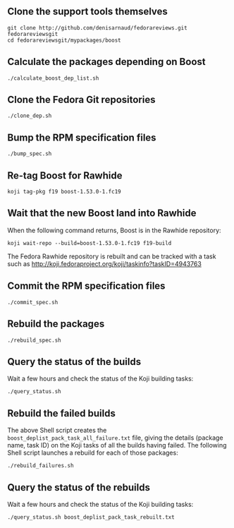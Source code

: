 
## Clone the support tools themselves ##
```shell
git clone http://github.com/denisarnaud/fedorareviews.git fedorareviewsgit
cd fedorareviewsgit/mypackages/boost
```

## Calculate the packages depending on Boost ##
```shell
./calculate_boost_dep_list.sh
```

## Clone the Fedora Git repositories ##
```shell
./clone_dep.sh
```

## Bump the RPM specification files ##
```shell
./bump_spec.sh
```

## Re-tag Boost for Rawhide ##
```shell
koji tag-pkg f19 boost-1.53.0-1.fc19
```

## Wait that the new Boost land into Rawhide ##
When the following command returns, Boost is in the Rawhide repository:
```shell
koji wait-repo --build=boost-1.53.0-1.fc19 f19-build
```
The Fedora Rawhide repository is rebuilt and can be tracked with a task
such as http://koji.fedoraproject.org/koji/taskinfo?taskID=4943763


## Commit the RPM specification files ##
```shell
./commit_spec.sh
```

## Rebuild the packages ##
```shell
./rebuild_spec.sh
```

## Query the status of the builds ##
Wait a few hours and check the status of the Koji building tasks:
```shell
./query_status.sh
```

## Rebuild the failed builds ##
The above Shell script creates the ```boost_deplist_pack_task_all_failure.txt``` file,
giving the details (package name, task ID) on the Koji tasks of all the builds having
failed. The following Shell script launches a rebuild for each of those packages:
```shell
./rebuild_failures.sh
```

## Query the status of the rebuilds ##
Wait a few hours and check the status of the Koji building tasks:
```shell
./query_status.sh boost_deplist_pack_task_rebuilt.txt
```

